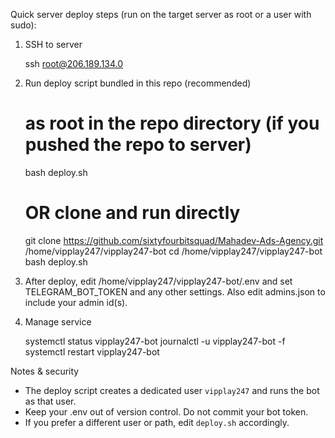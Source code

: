 Quick server deploy steps (run on the target server as root or a user with sudo):

1) SSH to server

   ssh root@206.189.134.0

2) Run deploy script bundled in this repo (recommended)

   # as root in the repo directory (if you pushed the repo to server)
   bash deploy.sh

   # OR clone and run directly
   git clone https://github.com/sixtyfourbitsquad/Mahadev-Ads-Agency.git /home/vipplay247/vipplay247-bot
   cd /home/vipplay247/vipplay247-bot
   bash deploy.sh

3) After deploy, edit /home/vipplay247/vipplay247-bot/.env and set TELEGRAM_BOT_TOKEN and any other settings. Also edit admins.json to include your admin id(s).

4) Manage service

   systemctl status vipplay247-bot
   journalctl -u vipplay247-bot -f
   systemctl restart vipplay247-bot

Notes & security
- The deploy script creates a dedicated user `vipplay247` and runs the bot as that user.
- Keep your .env out of version control. Do not commit your bot token.
- If you prefer a different user or path, edit `deploy.sh` accordingly.
